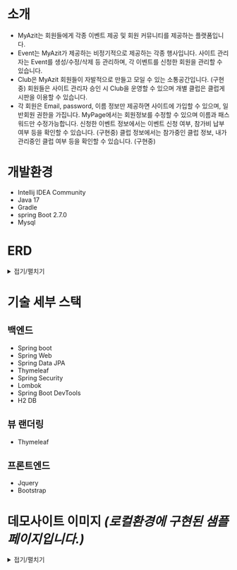 # 소개
 * MyAzit는 회원들에게 각종 이벤트 제공 및 회원 커뮤니티를 제공하는 플랫폼입니다.
 * Event는 MyAzit가 제공하는 비정기적으로 제공하는 각종 행사입니다.
   사이트 관리자는 Event를 생성/수정/삭제 등 관리하며, 각 이벤트를 신청한 회원을 관리할 수 있습니다.
 * Club은 MyAzit 회원들이 자발적으로 만들고 모일 수 있는 소통공간입니다. (구현중)
   회원들은 사이트 관리자 승인 시 Club을 운영할 수 있으며 개별 클럽은 클럽게시판을 이용할 수 있습니다.
 * 각 회원은 Email, password, 이름 정보만 제공하면 사이트에 가입할 수 있으며, 일반회원 권한을 가집니다.
   MyPage에서는 회원정보를 수정할 수 있으며 이름과 패스워드만 수정가능합니다. 
   신청한 이벤트 정보에서는 이벤트 신청 여부, 참가비 납부 여부 등을 확인할 수 있습니다. (구현중)
   클럽 정보에서는 참가중인 클럽 정보, 내가 관리중인 클럽 여부 등을 확인할 수 있습니다. (구현중)
 
 
# 개발환경
* Intellij IDEA Community
* Java 17
* Gradle
* spring Boot 2.7.0
* Mysql

# ERD
<details>
 <summary>접기/펼치기</summary>
 
![ERD](https://user-images.githubusercontent.com/126640838/235389975-18c5eff3-f663-4b72-8d98-5b87e2fabf89.svg)
</details>


# 기술 세부 스택
 ## 백엔드
   * Spring boot
   * Spring Web
   * Spring Data JPA
   * Thymeleaf
   * Spring Security
   * Lombok
   * Spring Boot DevTools
   * H2 DB
 
  ## 뷰 랜더링
   * Thymeleaf

  ## 프론트엔드
   * Jquery
   * Bootstrap
 
 

# 데모사이트 이미지 *(로컬환경에 구현된 샘플 페이지입니다.)*
<details>
 <summary>접기/펼치기</summary>
 
## 이벤트 관리자페이지
![이벤트 관리페이지](https://user-images.githubusercontent.com/126640838/235391627-4e4df600-49ce-4bc0-b6ba-822dfb5dcf60.PNG)

## 이벤트별 관리페이지
![이벤트별 관리페이지](https://user-images.githubusercontent.com/126640838/235391690-81c3bc4a-82ce-49c1-bec9-81704762c921.PNG)

## 계정정보 관리페이지
![계정관리페이지](https://user-images.githubusercontent.com/126640838/235391703-9803e76b-006b-4d7c-9871-916127e51de6.PNG)
 </details>
